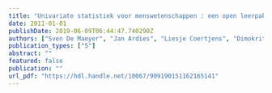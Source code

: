 ```yaml
---
title: "Univariate statistiek voor menswetenschappen : een open leerpakket"
date: 2011-01-01
publishDate: 2019-06-09T06:44:47.740290Z
authors: ["Sven De Maeyer", "Jan Ardies", "Liesje Coertjens", "Dimokritos Kavadias"]
publication_types: ["5"]
abstract: ""
featured: false
publication: ""
url_pdf: "https://hdl.handle.net/10067/909190151162165141"
---
```


